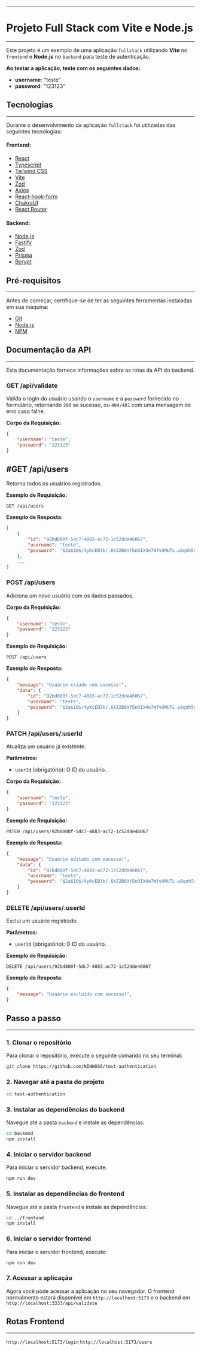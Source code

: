 ***
# Projeto Full Stack com Vite e Node.js
***
Este projeto é um exemplo de uma aplicação `fullstack` utilizando **Vite** no `frontend` e **Node.js** no `backend` para teste de autenticação.

**Ao testar a aplicação, teste com os seguintes dados:**
- **username**: "teste"
- **password**: "123123"
  
## Tecnologias
***
Durante o desenvolvimento da aplicação `fullstack` foi utilizadas das seguintes tecnologias:

#### Frontend:
-  [React](https://react.dev/)
-  [Typescript](https://www.typescriptlang.org/)
-  [Tailwind CSS](https://tailwindcss.com/)
-  [Vite](https://vitejs.dev/)
-  [Zod](https://zod.dev/)
-  [Axios](https://axios-http.com/)
-  [React-hook-form](https://react-hook-form.com/)
-  [ChakraUI](https://v2.chakra-ui.com/)
-  [React Router](https://reactrouter.com/)

#### Backend:
-  [Node.js](https://nodejs.org/)
-  [Fastify](https://fastify.dev/)
-  [Zod](https://zod.dev/)
-  [Prisma](https://www.prisma.io/)
-  [Bcrypt](https://www.npmjs.com/package/bcrypt)

## Pré-requisitos
***
Antes de começar, certifique-se de ter as seguintes ferramentas instaladas em sua máquina:  

-  [Git](https://git-scm.com/)
-  [Node.js](https://nodejs.org/)
-  [NPM](https://www.npmjs.com/)

## Documentação da API
***
Esta documentação fornece informações sobre as rotas da API do backend.


### GET /api/validate

Valida o login do usuário usando o `username` e a `password` fornecido no formulário, retornando `200` se sucesso, ou `404/401` com uma mensagem de erro caso falhe.

**Corpo da Requisição:**

```json
{
	"username": "teste",
	"password": "123123"
}
```

## #GET /api/users

Retorna todos os usuários registrados.

**Exemplo de Requisição:**
```http
GET /api/users
```

**Exemplo de Resposta:**
```json
[
    {
		"id": "92bd800f-5dc7-4883-ac72-1c52dde46067",
		"username": "teste",
		"password": "$2a$10$/4yKcEB3k/.6XJ2B8YfEnOIX4e7WfvUMUTL.u8qnh5cJG.c0d1rnW"
	},
	...
]
```

### POST /api/users

Adiciona um novo usuário com os dados passados.

**Corpo da Requisição:**

```json
{
	"username": "teste",
	"password": "123123"
}
```

**Exemplo de Requisição:**
```http
POST /api/users
```

**Exemplo de Resposta:**
```json
{
	"message": "Usuário criado com sucesso!",
	"data": {
		"id": "92bd800f-5dc7-4883-ac72-1c52dde46067",
		"username": "teste",
		"password": "$2a$10$/4yKcEB3k/.6XJ2B8YfEnOIX4e7WfvUMUTL.u8qnh5cJG.c0d1rnW"
	}
}
```

### PATCH /api/users/:userId

Atualiza um usuário já existente.

**Parâmetros:**

- `userId` (obrigatório): O ID do usuário.

**Corpo da Requisição:**

```json
{
	"username": "teste",
	"password": "123123"
}
```

**Exemplo de Requisição:**
```http
PATCH /api/users/92bd800f-5dc7-4883-ac72-1c52dde46067
```

**Exemplo de Resposta:**
```json
{
	"message": "Usuário editado com sucesso!",
	"data": {
		"id": "92bd800f-5dc7-4883-ac72-1c52dde46067",
		"username": "teste",
		"password": "$2a$10$/4yKcEB3k/.6XJ2B8YfEnOIX4e7WfvUMUTL.u8qnh5cJG.c0d1rnW"
	}
}
```

### DELETE /api/users/:userId

Exclui um usuário registrado.

**Parâmetros:**

- `userId` (obrigatório): O ID do usuário.

**Exemplo de Requisição:**
```http
DELETE /api/users/92bd800f-5dc7-4883-ac72-1c52dde46067
```

**Exemplo de Resposta:**
```json
{
	"message": "Usuário excluído com sucesso!",
}
```

## Passo a passo
***
### 1. Clonar o repositório

Para clonar o repositório, execute o seguinte comando no seu terminal:
```bash
git clone https://github.com/NINHOS0/test-authentication
```

### 2. Navegar até a pasta do projeto
```bash
cd test-authentication
```

### 3. Instalar as dependências do backend
Navegue até a pasta `backend` e instale as dependências:
```bash
cd backend
npm install
```

### 4. Iniciar o servidor backend
Para iniciar o servidor backend, execute:
```bash
npm run dev
```

### 5. Instalar as dependências do frontend
Navegue até a pasta `frontend` e instale as dependências:
```bash
cd ../frontend
npm install
```

### 6. Iniciar o servidor frontend
Para iniciar o servidor frontend, execute:
```bash
npm run dev
```

### 7. Acessar a aplicação
Agora você pode acessar a aplicação no seu navegador. O frontend normalmente estará disponível em `http://localhost:5173` e o backend em `http://localhost:3333/api/validate`

## Rotas Frontend

***
`http://localhost:5173/login`
`http://localhost:5173/users`